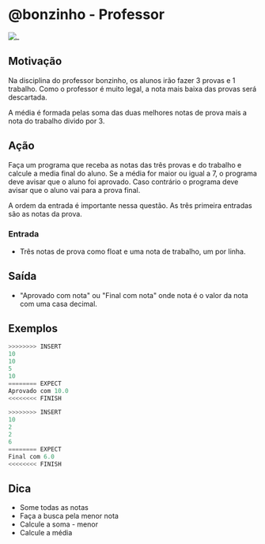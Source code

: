 # @bonzinho - Professor

![_](cover.jpg)

## Motivação

Na disciplina do professor bonzinho, os alunos irão fazer 3 provas e 1 trabalho. Como o professor é muito legal, a nota mais baixa das provas será descartada.

A média é formada pelas soma das duas melhores notas de prova mais a nota do trabalho divido por 3.  

## Ação

Faça um programa que receba as notas das três provas e do trabalho e calcule a media final do aluno. Se a média for maior ou igual a 7, o programa deve avisar que o aluno foi aprovado. Caso contrário o programa deve avisar que o aluno vai para a prova final.

A ordem da entrada é importante nessa questão. As três primeira entradas são as notas da prova.  

### Entrada

- Três notas de prova como float e uma nota de trabalho, um por linha.

## Saída

- "Aprovado com nota" ou "Final com nota" onde nota é o valor da nota com uma casa decimal.  

## Exemplos

``` py
>>>>>>>> INSERT
10
10
5
10
======== EXPECT
Aprovado com 10.0
<<<<<<<< FINISH
```

```py
>>>>>>>> INSERT
10
2
2
6
======== EXPECT
Final com 6.0
<<<<<<<< FINISH
```

## Dica

- Some todas as notas
- Faça a busca pela menor nota
- Calcule a soma - menor
- Calcule a média
